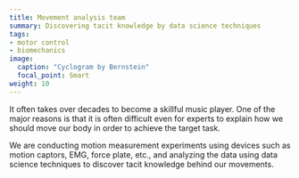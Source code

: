 ```yaml
---
title: Movement analysis team
summary: Discovering tacit knowledge by data science techniques
tags:
- motor control
- biomechanics
image:
  caption: "Cyclogram by Bernstein"
  focal_point: Smart
weight: 10
---
```


<!--![](Cyclogram_Gastev_TSIT.jpg)-->

It often takes over decades to become a skillful music player.  One of the major reasons is that it is often difficult even for experts to explain how we should move our body in order to achieve the target task.

We are conducting motion measurement experiments using devices such as motion captors, EMG, force plate, etc., and analyzing the data using data science techniques to discover tacit knowledge behind our movements.
